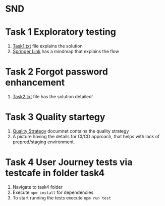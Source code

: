 # SND
   
# Task 1 Exploratory testing 
   1. [Task1.txt](https://github.com/neha9526/SND/blob/dev/task1/Task1.txt) file explains the solution
   2. [Springer Link](https://github.com/neha9526/SND/blob/dev/task1/Springer_Link_exploratory.png) has a mindmap that explains the flow
   
# Task 2 Forgot password enhancement
   1. [Task2.txt](https://github.com/neha9526/SND/blob/dev/task2.txt) file has the solution detailed'
  
# Task 3 Quality startegy
   1. [Quality Strategy](https://github.com/neha9526/SND/blob/dev/task3/Test%20Strategy%20Document%20for%20SND%20Article%20Ingestion%20Module.pdf) documnet contains the quality strategy
   2. A picture having the details for CI/CD approach, that helps with lack of preprod/staging environment.
 
# Task 4 User Journey tests via testcafe in folder task4
   1. Navigate to task4 folder
   2. Execute `npm install` for dependencies
   3. To start running the tests execute `npm run test`
